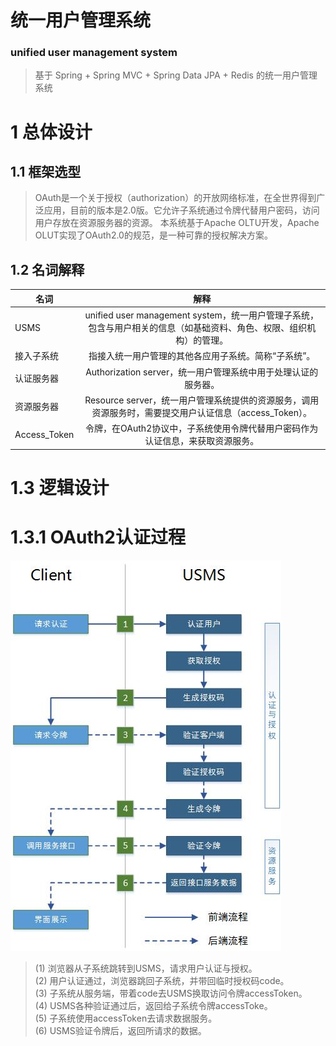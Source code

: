 # 统一用户管理系统
### unified user management system

> 基于 Spring + Spring MVC + Spring Data JPA + Redis 的统一用户管理系统

# 1 总体设计
## 1.1 框架选型
> OAuth是一个关于授权（authorization）的开放网络标准，在全世界得到广泛应用，目前的版本是2.0版。它允许子系统通过令牌代替用户密码，访问用户存放在资源服务器的资源。
  本系统基于Apache OLTU开发，Apache OLUT实现了OAuth2.0的规范，是一种可靠的授权解决方案。

## 1.2 名词解释
| 名词        |  解释          |
| ------------- |:-------------:|
| USMS      | unified user management system，统一用户管理子系统，包含与用户相关的信息（如基础资料、角色、权限、组织机构）的管理。 |
| 接入子系统 | 指接入统一用户管理的其他各应用子系统。简称“子系统”。 |
| 认证服务器 | Authorization server，统一用户管理系统中用于处理认证的服务器。 |
| 资源服务器 | Resource server，统一用户管理系统提供的资源服务，调用资源服务时，需要提交用户认证信息（access_Token）。 |
| Access_Token | 令牌，在OAuth2协议中，子系统使用令牌代替用户密码作为认证信息，来获取资源服务。 |

# 1.3 逻辑设计
# 1.3.1 OAuth2认证过程
![usms](https://raw.githubusercontent.com/vancook/MarkdownPhotos/master/res/usms.jpg)
>(1) 浏览器从子系统跳转到USMS，请求用户认证与授权。  
(2) 用户认证通过，浏览器跳回子系统，并带回临时授权码code。  
(3) 子系统从服务端，带着code去USMS换取访问令牌accessToken。  
(4) USMS各种验证通过后，返回给子系统令牌accessToke。  
(5)	子系统使用accessToken去请求数据服务。  
(6)	USMS验证令牌后，返回所请求的数据。  
